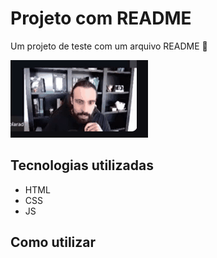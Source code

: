 # Projeto com README
Um projeto de teste com um arquivo README 👏

[<img src="Projeto DEVQUEST README.gif" alt="Gif do gemeo">](https://google.com)

## Tecnologias utilizadas
- HTML
- CSS
- JS

## Como utilizar